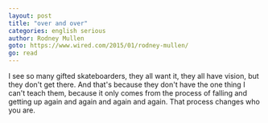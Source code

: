 ```yaml
---
layout: post
title: "over and over"
categories: english serious
author: Rodney Mullen
goto: https://www.wired.com/2015/01/rodney-mullen/
go: read
---
```

I see so many gifted skateboarders, they all want it, they all have vision, but they don't get there. And that's because they don't have the one thing I can't teach them, because it only comes from the process of falling and getting up again and again and again and again. That process changes who you are.
